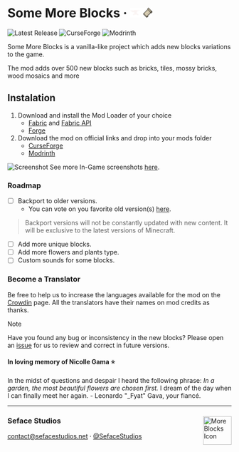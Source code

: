 # Some More Blocks · <img height="22" width="50.1875" title="Forge and Fabric Mod Loaders" src="https://raw.githubusercontent.com/Seface-Studios/.github/main/assets/images/projects/mod_loaders_small.png">
![Latest Release](https://img.shields.io/github/v/release/seface-studios/more-blocks-mod?logo=github&logoColor=959da5&labelColor=353c43&color=0091c2&Current&label=Latest%20Release) ![CurseForge](https://img.shields.io/badge/Available%20on%20CurseForge-test?logo=CurseForge&logoColor=fff&color=EB622B&link=https%3A%2F%2Fwww.curseforge.com%2Fminecraft%2Fmc-mods%2Fsome-more-blocks) ![Modrinth](https://img.shields.io/badge/Available%20on%20Modrinth-Download?logo=Modrinth&logoColor=fff&color=02b63a&link=https%3A%2F%2Fmodrinth.com%2Fmod%2Fsome-more-blocks)

Some More Blocks is a vanilla-like project which adds new blocks variations to the game.

The mod adds over 500 new blocks such as bricks, tiles, mossy bricks, wood mosaics and more

## Instalation
1. Download and install the Mod Loader of your choice
    - [Fabric](https://fabricmc.net/use/installer/) and [Fabric API](https://www.curseforge.com/minecraft/mc-mods/fabric-api)
    - [Forge](https://files.minecraftforge.net/net/minecraftforge/forge/)
2. Download the mod on official links and drop into your mods folder
    - [CurseForge](https://www.curseforge.com/minecraft/mc-mods/some-more-blocks)
    - [Modrinth](https://modrinth.com/mod/some-more-blocks)

![Screenshot](.github/assets/banner.png)
See more In-Game screenshots [here](https://modrinth.com/project/few-more-blocks/gallery).

### Roadmap
- [ ] Backport to older versions.
  - You can vote on you favorite old version(s) [here](https://strawpoll.com/1MnwOxKX0n7).
> Backport versions will not be constantly updated with new content. It will be exclusive to the latest versions of Minecraft.
- [ ] Add more unique blocks.
- [ ] Add more flowers and plants type.
- [ ] Custom sounds for some blocks.

### Become a Translator
Be free to help us to increase the languages available for the mod on the [Crowdin](https://crowdin.com/project/minecraft-more-blocks-mod) page. All the translators have their names on mod credits as thanks.

> [!NOTE]
> Have you found any bug or inconsistency in the new blocks? Please open an [issue](https://github.com/Seface-Blocks/more-blocks-mod/issues) for us to review and correct in future versions.

#### In loving memory of Nicolle Gama ⭐
In the midst of questions and despair I heard the following phrase: _In a garden, the most beautiful flowers are chosen first._ I dream of the day when I can finally meet her again. - Leonardo "_Fyat" Gava, your fiancé.

---
<div>
  <!-- <img align="right" height="64" width="64" src="https://raw.githubusercontent.com/Seface-Blocks/more-blocks-mod/main/.github/assets/icon_64.gif" title="More Blocks Icon"> -->
  <img align="right" height="64" width="64" src="https://media.discordapp.net/attachments/1214009345419776050/1214985059153608756/Thumb_Mine_2024.gif?ex=65fb1a03&is=65e8a503&hm=77fc44086e8207785832a0802d2fe81d3ee1e05edb6f5c1c8fb3e3d78ae55586&" title="More Blocks Icon">
  
  <h3>Seface Studios</h3>
  <p><a href="mailto:contact@sefacestudios.net">contact@sefacestudios.net</a> · <a title="X/Twitter" href="https://x.com/SefaceStudios">@SefaceStudios</a></p>
</div>